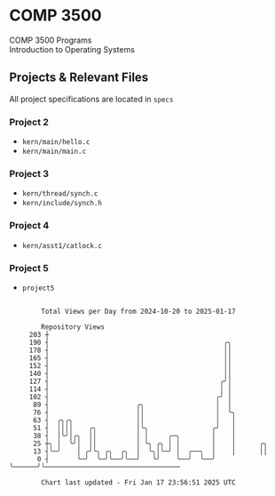 # COMP 3500
COMP 3500 Programs  
Introduction to Operating Systems  
## Projects & Relevant Files
All project specifications are located in `specs`
### Project 2
- `kern/main/hello.c`
- `kern/main/main.c`
### Project 3
- `kern/thread/synch.c`
- `kern/include/synch.h`
### Project 4
- `kern/asst1/catlock.c`
### Project 5
- `project5`

```

        Total Views per Day from 2024-10-20 to 2025-01-17

        Repository Views
     203 ┼
     190 ┤                                            ╭╮
     178 ┤                                            ││
     165 ┤                                            ││
     152 ┤                                            ││
     140 ┤                                            ││
     127 ┤                                           ╭╯│
     114 ┤                                           │ │
     102 ┤                                          ╭╯ │
      89 ┤                      ╭╮                  │  │
      76 ┤                      ││                  │  ╰╮
      63 ┤  ╭╮╭╮                ││                  │   │
      51 ┤  ││││    ╭╮          │╰╮                ╭╯   │
      38 ┤  │╰╯│╭╮  ││          │ │     ╭─╮        │    │
      25 ┼╮ │  ╰╯│  ││          │ ╰╮ ╭╮ │ │        │    │      ╭╮
      13 ┤╰─╯    │ ╭╯╰╮ ╭╮  ╭╮  │  ╰╮│╰─╯ │  ╭──╮  │    │      ││
       0 ┤       ╰─╯  ╰─╯╰──╯╰──╯   ╰╯    ╰──╯  ╰──╯    ╰──────╯╰──────────────────────────────────

        Chart last updated - Fri Jan 17 23:56:51 2025 UTC
        
```
